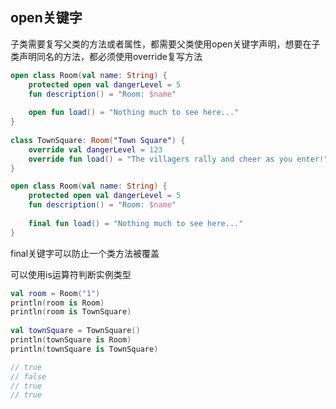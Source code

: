 ## open关键字
子类需要复写父类的方法或者属性，都需要父类使用open关键字声明，想要在子类声明同名的方法，都必须使用override复写方法

```kotlin
open class Room(val name: String) {  
    protected open val dangerLevel = 5  
    fun description() = "Room: $name"  
  
    open fun load() = "Nothing much to see here..."  
}  
  
class TownSquare: Room("Town Square") {  
    override val dangerLevel = 123  
    override fun load() = "The villagers rally and cheer as you enter!"  
}
```

```kotlin
open class Room(val name: String) {  
    protected open val dangerLevel = 5  
    fun description() = "Room: $name"  
  
    final fun load() = "Nothing much to see here..."  
}
```
final关键字可以防止一个类方法被覆盖

可以使用is运算符判断实例类型
```kotlin
val room = Room("1")  
println(room is Room)  
println(room is TownSquare)  
  
val townSquare = TownSquare()  
println(townSquare is Room)  
println(townSquare is TownSquare)

// true
// false
// true
// true
```